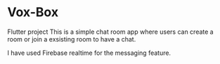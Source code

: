 # Vox-Box
Flutter project
This is a simple chat room app  where users can create a room or join a exsisting room to have a chat.

I have used Firebase realtime for the messaging feature.
